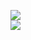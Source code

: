 [![](https://img.shields.io/badge/Made%20With-Github%20Spray-lightgrey.svg?style=for-the-badge&logo=github)](https://github.com/Annihil/github-spray#21972)  
[![](https://i.imgur.com/2DrTn0Z.gif)](https://github.com/Annihil/github-spray)